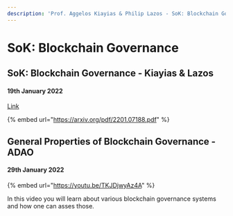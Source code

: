 ```yaml
---
description: 'Prof. Aggelos Kiayias & Philip Lazos - SoK: Blockchain Governance'
---
```


# SoK: Blockchain Governance

## SoK: Blockchain Governance - Kiayias & Lazos

#### 19th January 2022

[Link](https://arxiv.org/abs/2201.07188)

{% embed url="https://arxiv.org/pdf/2201.07188.pdf" %}



## General Properties of Blockchain Governance -  ADAO

#### 29th January 2022

{% embed url="https://youtu.be/TKJDjwyAz4A" %}

In this video you will learn about various blockchain governance systems and how one can asses those.
